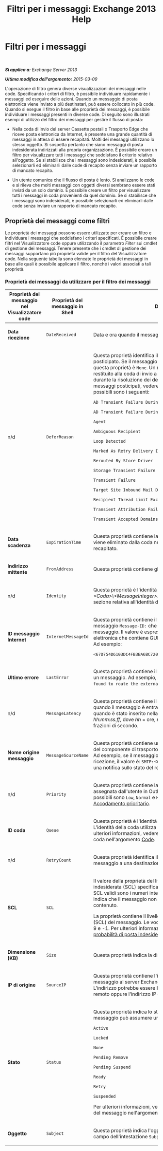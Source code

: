 ﻿---
title: 'Filtri per i messaggi: Exchange 2013 Help'
TOCTitle: Filtri per i messaggi
ms:assetid: 8e6187c1-76f0-49da-bc24-2ab57cfb3c2c
ms:mtpsurl: https://technet.microsoft.com/it-it/library/Bb123714(v=EXCHG.150)
ms:contentKeyID: 50481156
ms.date: 05/22/2018
mtps_version: v=EXCHG.150
ms.translationtype: MT
---

# Filtri per i messaggi

 

_**Si applica a:** Exchange Server 2013_

_**Ultima modifica dell'argomento:** 2015-03-09_

L'operazione di filtro genera diverse visualizzazioni dei messaggi nelle code. Specificando i criteri di filtro, è possibile individuare rapidamente i messaggi ed eseguire delle azioni. Quando un messaggio di posta elettronica viene inviato a più destinatari, può essere collocato in più code. Quando si esegue il filtro in base alle proprietà dei messaggi, è possibile individuare i messaggi presenti in diverse code. Di seguito sono illustrati esempi di utilizzo del filtro dei messaggi per gestire il flusso di posta:

  - Nella coda di invio del server Cassette postali o Trasporto Edge che riceve posta elettronica da Internet, è presente una grande quantità di messaggi in attesa di essere recapitati. Molti dei messaggi utilizzano lo stesso oggetto. Si sospetta pertanto che siano messaggi di posta indesiderata indirizzati alla propria organizzazione. È possibile creare un filtro per visualizzare tutti i messaggi che soddisfano il criterio relativo all'oggetto. Se si stabilisce che i messaggi sono indesiderati, è possibile selezionarli ed eliminarli dalle code di recapito senza inviare un rapporto di mancato recapito.

  - Un utente comunica che il flusso di posta è lento. Si analizzano le code e si rileva che molti messaggi con oggetti diversi sembrano essere stati inviati da un solo dominio. È possibile creare un filtro per visualizzare tutti i messaggi in coda provenienti da quel dominio. Se si stabilisce che i messaggi sono indesiderati, è possibile selezionarli ed eliminarli dalle code senza inviare un rapporto di mancato recapito.

## Proprietà dei messaggi come filtri

Le proprietà dei messaggi possono essere utilizzate per creare un filtro e individuare i messaggi che soddisfano i criteri specificati. È possibile creare filtri nel Visualizzatore code oppure utilizzando il parametro *Filter* sui cmdlet di gestione dei messaggi. Tenere presente che i cmdlet di gestione dei messaggi supportano più proprietà valide per il filtro del Visualizzatore code. Nella seguente tabella sono elencate le proprietà dei messaggi in base alle quali è possibile applicare il filtro, nonché i valori associati a tali proprietà.

### Proprietà dei messaggi da utilizzare per il filtro dei messaggi

<table>
<colgroup>
<col style="width: 33%" />
<col style="width: 33%" />
<col style="width: 33%" />
</colgroup>
<thead>
<tr class="header">
<th>Proprietà del messaggio nel Visualizzatore code</th>
<th>Proprietà del messaggio in Shell</th>
<th>Descrizione</th>
</tr>
</thead>
<tbody>
<tr class="odd">
<td><p><strong>Data ricezione</strong></p></td>
<td><p><code>DateReceived</code></p></td>
<td><p>Data e ora quando il messaggio è stato inserito nella coda.</p></td>
</tr>
<tr class="even">
<td><p>n/d</p></td>
<td><p><code>DeferReason</code></p></td>
<td><p>Questa proprietà identifica il motivo per cui il messaggio è stato posticipato. Se il messaggio non è stato sospeso, il valore di questa proprietà è <code>None</code>. Un messaggio posticipato è stato restituito alla coda di invio a causa di errori temporanei riscontrati durante la risoluzione dei destinatari. Per ulteriori informazioni sui messaggi posticipati, vedere <a href="recipient-resolution-exchange-2013-help.md">Risoluzione dei destinatari</a>. I valori possibili sono i seguenti:</p>
<p><code>AD Transient Failure During Content Conversion</code></p>
<p><code>AD Transient Failure During Resolve</code></p>
<p><code>Agent</code></p>
<p><code>Ambiguous Recipient</code></p>
<p><code>Loop Detected</code></p>
<p><code>Marked As Retry Delivery If Rejected</code></p>
<p><code>Rerouted By Store Driver</code></p>
<p><code>Storage Transient Failure During Content Conversion</code></p>
<p><code>Transient Failure</code></p>
<p><code>Target Site Inbound Mail Disabled</code></p>
<p><code>Recipient Thread Limit Exceeded</code></p>
<p><code>Transient Attribution Failure</code></p>
<p><code>Transient Accepted Domains Load Failure</code></p></td>
</tr>
<tr class="odd">
<td><p><strong>Data scadenza</strong></p></td>
<td><p><code>ExpirationTime</code></p></td>
<td><p>Questa proprietà contiene la data/ora in cui il messaggio scade e viene eliminato dalla coda nel caso in cui non possa essere recapitato.</p></td>
</tr>
<tr class="even">
<td><p><strong>Indirizzo mittente</strong></p></td>
<td><p><code>FromAddress</code></p></td>
<td><p>Questa proprietà contiene gli indirizzi SMTP del mittente.</p></td>
</tr>
<tr class="odd">
<td><p>n/d</p></td>
<td><p><code>Identity</code></p></td>
<td><p>Questa proprietà è l'identità del messaggio nel formato <em>&lt;Server&gt;\&lt;Coda&gt;\&lt;MessageInteger&gt;</em>. Per ulteriori informazioni, vedere la sezione relativa all'identità del messaggio nell'argomento <a href="queues-exchange-2013-help.md">Code</a>.</p></td>
</tr>
<tr class="even">
<td><p><strong>ID messaggio Internet</strong></p></td>
<td><p><code>InternetMessageId</code></p></td>
<td><p>Questa proprietà contiene il valore del campo di intestazione del messaggio <code>Message-ID:</code> che si trova nell'intestazione del messaggio. Il valore è espresso come un indirizzo di posta elettronica che contiene GUID e FQDN, il server mittente di SMTP. Ad esempio:</p>
<p><code>&lt;67D754D6103DC4FB3BA6BC7205DACABA61231@mailbox01.contoso.com&gt;</code></p></td>
</tr>
<tr class="odd">
<td><p><strong>Ultimo errore</strong></p></td>
<td><p><code>LastError</code></p></td>
<td><p>Questa proprietà contiene il testo dell'ultimo errore registrato per un messaggio. Ad esempio, <code>A matching connector cannot be found to route the external recipient</code>.</p></td>
</tr>
<tr class="even">
<td><p>n/d</p></td>
<td><p><code>MessageLatency</code></p></td>
<td><p>Questa proprietà contiene il periodo di tempo trascorso tra quando il messaggio è entrato nella coda di invio sul server e quando è stato inserito nella coda. Il valore utilizza la sintassi <em>hh:mm:ss.ff</em>, dove <em>hh</em> = ore, <em>mm</em> = minuti, <em>ss</em> = secondi e <em>ff</em> = frazioni di secondo.</p></td>
</tr>
<tr class="odd">
<td><p><strong>Nome origine messaggio</strong></p></td>
<td><p><code>MessageSourceName</code></p></td>
<td><p>Questa proprietà contiene una stringa di testo che indica il nome del componente di trasporto che ha inviato il messaggio alla coda. Ad esempio, se il messaggio è entrato tramite un connettore di ricezione, il valore è: <code>SMTP:</code><em>&lt;ConnectorName&gt;</em>. Se il messaggio è una notifica sullo stato del recapito (DSN), il valore è <code>DSN</code>.</p></td>
</tr>
<tr class="even">
<td><p>n/d</p></td>
<td><p><code>Priority</code></p></td>
<td><p>Questa proprietà contiene la priorità del messaggio che è stata assegnata dall'utente in Outlook o Outlook Web App. I valori possibili sono <code>Low</code>, <code>Normal</code> e <code>High</code>. Per ulteriori informazioni, vedere <a href="priority-queuing-exchange-2013-help.md">Accodamento prioritario</a>.</p></td>
</tr>
<tr class="odd">
<td><p><strong>ID coda</strong></p></td>
<td><p><code>Queue</code></p></td>
<td><p>Questa proprietà è l'identità della coda che include il messaggio. L'identità della coda utilizza la sintassi <em>&lt;Server&gt;\&lt;Coda&gt;</em>. Per ulteriori informazioni, vedere la sezione relativa all'identità della coda nell'argomento <a href="queues-exchange-2013-help.md">Code</a>.</p></td>
</tr>
<tr class="even">
<td><p>n/d</p></td>
<td><p><code>RetryCount</code></p></td>
<td><p>Questa proprietà identifica il numero di tentativi di recapito di un messaggio a una destinazione, manuali o automatici.</p></td>
</tr>
<tr class="odd">
<td><p><strong>SCL</strong></p></td>
<td><p><code>SCL</code></p></td>
<td><p>Il valore della proprietà del livello di probabilità di posta indesiderata (SCL) specifica il valore SCL del messaggio. I valori SCL validi sono i numeri interi da 0 a 9. Una proprietà SCL vuota indica che il messaggio non è stato elaborato dall'agente filtro contenuto.</p>
<p>La proprietà contiene il livello di probabilità di posta indesiderata (SCL) del messaggio. Le voci SCL valide sono numeri interi da 0 a 9 e -1. Per ulteriori informazioni, vedere <a href="spam-confidence-level-threshold-exchange-2013-help.md">Soglia del livello di probabilità di posta indesiderata</a>.</p></td>
</tr>
<tr class="even">
<td><p><strong>Dimensione (KB)</strong></p></td>
<td><p><code>Size</code></p></td>
<td><p>Questa proprietà indica la dimensione del messaggio.</p></td>
</tr>
<tr class="odd">
<td><p><strong>IP di origine</strong></p></td>
<td><p><code>SourceIP</code></p></td>
<td><p>Questa proprietà contiene l'indirizzo IP del server cha ha inviato il messaggio al server Exchange che contiene il messaggio in coda. L'indirizzo potrebbe essere l'indirizzo IP di un server SMTP remoto oppure l'indirizzo IP del server Exchange locale.</p></td>
</tr>
<tr class="even">
<td><p><strong>Stato</strong></p></td>
<td><p><code>Status</code></p></td>
<td><p>Questa proprietà indica lo stato del messaggio corrente. Un messaggio può assumere uno dei seguenti valori di stato:</p>
<p><code>Active</code></p>
<p><code>Locked</code></p>
<p><code>None</code></p>
<p><code>Pending Remove</code></p>
<p><code>Pending Suspend</code></p>
<p><code>Ready</code></p>
<p><code>Retry</code></p>
<p><code>Suspended</code></p>
<p>Per ulteriori informazioni, vedere la sezione relativa alle proprietà del messaggio nell'argomento <a href="queues-exchange-2013-help.md">Code</a>.</p></td>
</tr>
<tr class="odd">
<td><p><strong>Oggetto</strong></p></td>
<td><p><code>Subject</code></p></td>
<td><p>Questa proprietà indica l'oggetto di un messaggio disponibile nel campo dell'intestazione <code>Subject:</code> nell'intestazione del messaggio.</p></td>
</tr>
</tbody>
</table>

